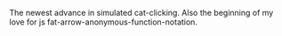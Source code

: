 The newest advance in simulated cat-clicking.  Also the beginning of my love for js fat-arrow-anonymous-function-notation.